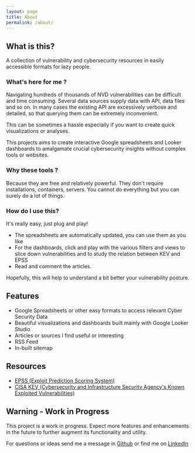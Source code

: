 ```yaml
---
layout: page
title: About
permalink: /about/
---
```


## What is this?​
A collection of vulnerability and cybersecurity resources in easily accessible formats for lazy people. 

### What's here for me ?
Navigating hundreds of thousands of NVD vulnerabilities can be  difficult and time consuming. 
Several data sources supply data with API, data files and so on. In many cases the existing API are excessively verbose and detailed, so that querying them can be extremely inconvenient.

This can be sometimes a hassle especially if you want to create quick visualizations or analyses. 

This projects aims to create interactive Google spreadsheets and Looker dashboards to amalgamate crucial cybersecurity insights without complex tools or websites. 

### Why these tools ?
Because they are free and relatively powerful. They don't require installations, containers, servers. You cannot do everything but you can surely do a lot of things.

### How do I use this?

It's really easy, just plug and play! 
- The spreadsheets are automatically updated, you can use them as you like
- For the dashboards, click and play with the various filters and views to slice down vulnerabilities and to study the relation between KEV and EPSS 
- Read and comment the articles.

Hopefully, this will help to understand a bit better your vulnerability posture. 

## Features

- Google Spreadsheets or other easy formats to access relevant Cyber Security Data
- Beautiful visualizations and dashboards built mainly with Google Looker Studio
- Articles or sources I find useful or interesting
- RSS Feed
- In-built sitemap


## Resources

- [EPSS (Exploit Prediction Scoring System)](https://www.first.org/epss/data_stats)
- [CISA KEV (Cybersecurity and Infrastructure Security Agency's Known Exploited Vulnerabilities)](https://www.cisa.gov/known-exploited-vulnerabilities-catalog)

## Warning - Work in Progress
This project is a work in progress. 
Expect more features and enhancements in the future to further augment its functionality and utility.

For questions or ideas send me a message in [Github](https://github.com/alucab/vulnerabilitysheets) or find me on [LinkedIn](https://www.linkedin.com/in/alucab)

